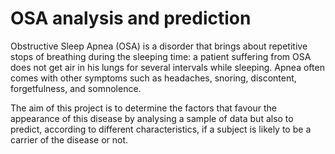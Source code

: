 # OSA analysis and prediction

Obstructive Sleep Apnea (OSA) is a disorder that brings about repetitive stops of breathing during the sleeping time: a patient suffering from OSA does not get air in his lungs for several intervals while sleeping. Apnea often comes with other symptoms such as headaches, snoring, discontent, forgetfulness, and somnolence.

The aim of this project is to determine the factors that favour the appearance of this disease by analysing a sample of data but also to predict, according to different characteristics, if a subject is likely to be a carrier of the disease or not.
